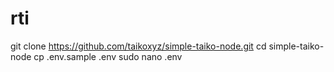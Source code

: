 # rti
git clone https://github.com/taikoxyz/simple-taiko-node.git cd simple-taiko-node cp .env.sample .env sudo nano .env
